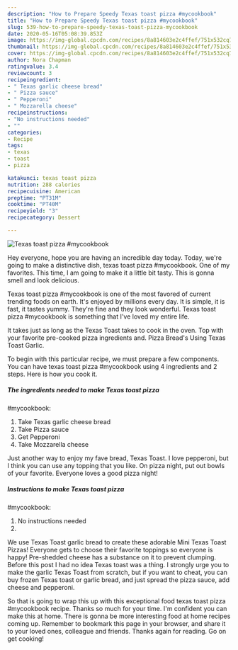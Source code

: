 ```yaml
---
description: "How to Prepare Speedy Texas toast pizza #mycookbook"
title: "How to Prepare Speedy Texas toast pizza #mycookbook"
slug: 539-how-to-prepare-speedy-texas-toast-pizza-mycookbook
date: 2020-05-16T05:08:39.853Z
image: https://img-global.cpcdn.com/recipes/8a814603e2c4ffef/751x532cq70/texas-toast-pizza-mycookbook-recipe-main-photo.jpg
thumbnail: https://img-global.cpcdn.com/recipes/8a814603e2c4ffef/751x532cq70/texas-toast-pizza-mycookbook-recipe-main-photo.jpg
cover: https://img-global.cpcdn.com/recipes/8a814603e2c4ffef/751x532cq70/texas-toast-pizza-mycookbook-recipe-main-photo.jpg
author: Nora Chapman
ratingvalue: 3.4
reviewcount: 3
recipeingredient:
- " Texas garlic cheese bread"
- " Pizza sauce"
- " Pepperoni"
- " Mozzarella cheese"
recipeinstructions:
- "No instructions needed"
- ""
categories:
- Recipe
tags:
- texas
- toast
- pizza

katakunci: texas toast pizza 
nutrition: 288 calories
recipecuisine: American
preptime: "PT31M"
cooktime: "PT40M"
recipeyield: "3"
recipecategory: Dessert

---
```



![Texas toast pizza
#mycookbook](https://img-global.cpcdn.com/recipes/8a814603e2c4ffef/751x532cq70/texas-toast-pizza-mycookbook-recipe-main-photo.jpg)

Hey everyone, hope you are having an incredible day today. Today, we're going to make a distinctive dish, texas toast pizza
#mycookbook. One of my favorites. This time, I am going to make it a little bit tasty. This is gonna smell and look delicious.

Texas toast pizza
#mycookbook is one of the most favored of current trending foods on earth. It's enjoyed by millions every day. It is simple, it is fast, it tastes yummy. They're fine and they look wonderful. Texas toast pizza
#mycookbook is something that I've loved my entire life.

It takes just as long as the Texas Toast takes to cook in the oven. Top with your favorite pre-cooked pizza ingredients and. Pizza Bread&#39;s Using Texas Toast Garlic.


To begin with this particular recipe, we must prepare a few components. You can have texas toast pizza
#mycookbook using 4 ingredients and 2 steps. Here is how you cook it.

<!--inarticleads1-->

##### The ingredients needed to make Texas toast pizza
#mycookbook:

1. Take  Texas garlic cheese bread
1. Take  Pizza sauce
1. Get  Pepperoni
1. Take  Mozzarella cheese


Just another way to enjoy my fave bread, Texas Toast. I love pepperoni, but I think you can use any topping that you like. On pizza night, put out bowls of your favorite. Everyone loves a good pizza night! 

<!--inarticleads2-->

##### Instructions to make Texas toast pizza
#mycookbook:

1. No instructions needed
1. 


We use Texas Toast garlic bread to create these adorable Mini Texas Toast Pizzas! Everyone gets to choose their favorite toppings so everyone is happy! Pre-shedded cheese has a substance on it to prevent clumping. Before this post I had no idea Texas toast was a thing. I strongly urge you to make the garlic Texas Toast from scratch, but if you want to cheat, you can buy frozen Texas toast or garlic bread, and just spread the pizza sauce, add cheese and pepperoni. 

So that is going to wrap this up with this exceptional food texas toast pizza
#mycookbook recipe. Thanks so much for your time. I'm confident you can make this at home. There is gonna be more interesting food at home recipes coming up. Remember to bookmark this page in your browser, and share it to your loved ones, colleague and friends. Thanks again for reading. Go on get cooking!
